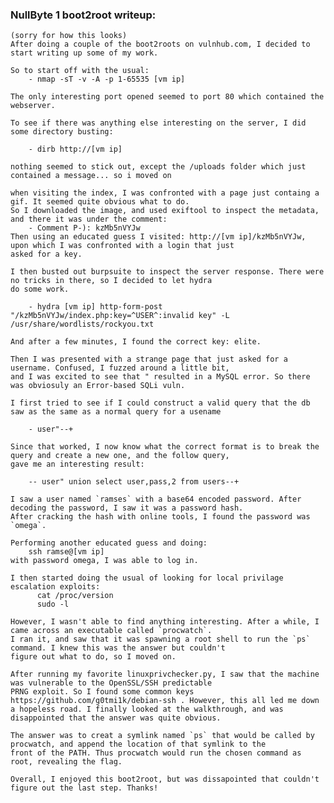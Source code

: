 ### NullByte 1 boot2root writeup:
    (sorry for how this looks)
    After doing a couple of the boot2roots on vulnhub.com, I decided to start writing up some of my work.
    
    So to start off with the usual:
        - nmap -sT -v -A -p 1-65535 [vm ip]
    
    The only interesting port opened seemed to port 80 which contained the webserver.
    
    To see if there was anything else interesting on the server, I did some directory busting:
    
        - dirb http://[vm ip]
    
    nothing seemed to stick out, except the /uploads folder which just contained a message... so i moved on
    
    when visiting the index, I was confronted with a page just containg a gif. It seemed quite obvious what to do.
    So I downloaded the image, and used exiftool to inspect the metadata, and there it was under the comment:
        - Comment P-): kzMb5nVYJw
    Then using an educated guess I visited: http://[vm ip]/kzMb5nVYJw, upon which I was confronted with a login that just
    asked for a key.
    
    I then busted out burpsuite to inspect the server response. There were no tricks in there, so I decided to let hydra
    do some work.
    
        - hydra [vm ip] http-form-post "/kzMb5nVYJw/index.php:key=^USER^:invalid key" -L /usr/share/wordlists/rockyou.txt
    
    And after a few minutes, I found the correct key: elite.
    
    Then I was presented with a strange page that just asked for a username. Confused, I fuzzed around a little bit, 
    and I was excited to see that " resulted in a MySQL error. So there was obviosuly an Error-based SQLi vuln.
    
    I first tried to see if I could construct a valid query that the db saw as the same as a normal query for a usename
       
        - user"--+
        
    Since that worked, I now know what the correct format is to break the query and create a new one, and the follow query,
    gave me an interesting result:
    
        -- user" union select user,pass,2 from users--+
        
    I saw a user named `ramses` with a base64 encoded password. After decoding the password, I saw it was a password hash.
    After cracking the hash with online tools, I found the password was `omega`.
    
    Performing another educated guess and doing:
        ssh ramse@[vm ip]
    with password omega, I was able to log in.
    
    I then started doing the usual of looking for local privilage escalation exploits:
          cat /proc/version
          sudo -l
          
    However, I wasn't able to find anything interesting. After a while, I came across an executable called `procwatch`.
    I ran it, and saw that it was spawning a root shell to run the `ps` command. I knew this was the answer but couldn't
    figure out what to do, so I moved on.
    
    After running my favorite linuxprivchecker.py, I saw that the machine was vulnerable to the OpenSSL/SSH predictable 
    PRNG exploit. So I found some common keys https://github.com/g0tmi1k/debian-ssh . However, this all led me down 
    a hopeless road. I finally looked at the walkthrough, and was disappointed that the answer was quite obvious.
    
    The answer was to creat a symlink named `ps` that would be called by procwatch, and append the location of that symlink to the 
    front of the PATH. Thus procwatch would run the chosen command as root, revealing the flag.
    
    Overall, I enjoyed this boot2root, but was dissapointed that couldn't figure out the last step. Thanks!
